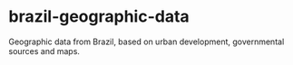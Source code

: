 # brazil-geographic-data
Geographic data from Brazil, based on urban development, governmental sources and maps. 
